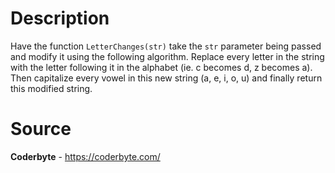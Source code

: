 # Description

Have the function `LetterChanges(str)` take the `str` parameter being passed and modify it using the following 
algorithm. Replace every letter in the string with the letter following it in the alphabet (ie. c becomes d, 
z becomes a). Then capitalize every vowel in this new string (a, e, i, o, u) and finally return this modified 
string. 

# Source

**Coderbyte** - https://coderbyte.com/

